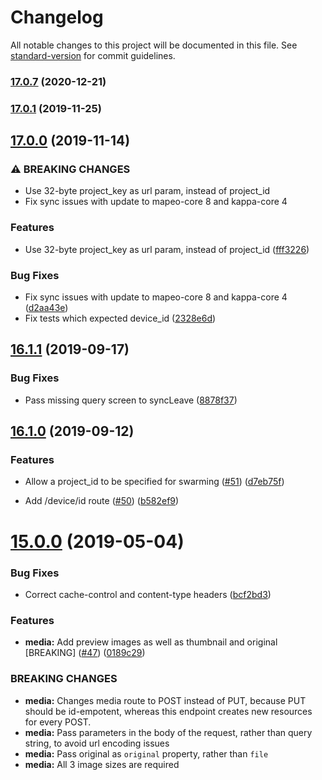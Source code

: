 # Changelog

All notable changes to this project will be documented in this file. See [standard-version](https://github.com/conventional-changelog/standard-version) for commit guidelines.

### [17.0.7](https://github.com/digidem/mapeo-server/compare/v17.0.6...v17.0.7) (2020-12-21)

### [17.0.1](https://github.com/digidem/mapeo-server/compare/v17.0.0...v17.0.1) (2019-11-25)

## [17.0.0](https://github.com/digidem/mapeo-server/compare/v16.1.1...v17.0.0) (2019-11-14)


### ⚠ BREAKING CHANGES

* Use 32-byte project_key as url param, instead of project_id
* Fix sync issues with update to mapeo-core 8 and kappa-core 4

### Features

* Use 32-byte project_key as url param, instead of project_id ([fff3226](https://github.com/digidem/mapeo-server/commit/fff322623f33aa1507acd546b73a27b2cb67bec7))


### Bug Fixes

* Fix sync issues with update to mapeo-core 8 and kappa-core 4 ([d2aa43e](https://github.com/digidem/mapeo-server/commit/d2aa43ecab9f0dcf4e8016aebcecb60206e93744))
* Fix tests which expected device_id ([2328e6d](https://github.com/digidem/mapeo-server/commit/2328e6d271013d1bcd02fe3f997fd9c19a218f2e))

## [16.1.1](https://github.com/digidem/mapeo-server/compare/v16.1.0...v16.1.1) (2019-09-17)


### Bug Fixes

* Pass missing query screen to syncLeave ([8878f37](https://github.com/digidem/mapeo-server/commit/8878f37))



## [16.1.0](https://github.com/digidem/mapeo-server/compare/v16.0.1...v16.1.0) (2019-09-12)


### Features

* Allow a project_id to be specified for swarming ([#51](https://github.com/digidem/mapeo-server/issues/51)) ([d7eb75f](https://github.com/digidem/mapeo-server/commit/d7eb75f))

* Add /device/id route ([#50](https://github.com/digidem/mapeo-server/issues/50)) ([b582ef9](https://github.com/digidem/mapeo-server/commit/b582ef9))

# [15.0.0](https://github.com/digidem/mapeo-server/compare/v14.0.0...v15.0.0) (2019-05-04)


### Bug Fixes

* Correct cache-control and content-type headers ([bcf2bd3](https://github.com/digidem/mapeo-server/commit/bcf2bd3))


### Features

* **media:** Add preview images as well as thumbnail and original [BREAKING] ([#47](https://github.com/digidem/mapeo-server/issues/47)) ([0189c29](https://github.com/digidem/mapeo-server/commit/0189c29))


### BREAKING CHANGES

* **media:** Changes media route to POST instead of PUT, because PUT should be id-empotent, whereas this endpoint creates new resources for every POST.
* **media:** Pass parameters in the body of the request, rather than query string, to avoid url encoding issues
* **media:** Pass original as `original` property, rather than `file`
* **media:** All 3 image sizes are required
